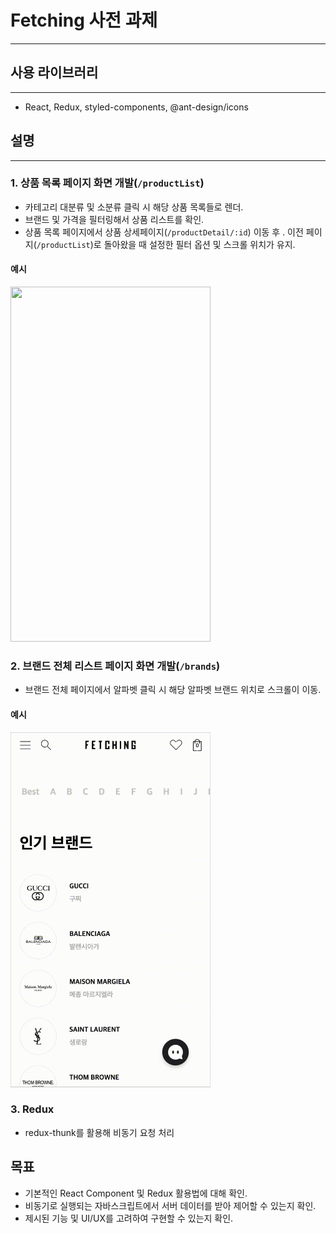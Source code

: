 # Fetching 사전 과제
---

## 사용 라이브러리
---
- React, Redux, styled-components, @ant-design/icons

## 설명
---
### 1. 상품 목록 페이지 화면 개발(`/productList`)
- 카테고리 대분류 및 소분류 클릭 시 해당 상품 목록들로 렌더.
- 브랜드 및 가격을 필터링해서 상품 리스트를 확인.
- 상품 목록 페이지에서 상품 상세페이지(`/productDetail/:id`) 이동 후 .
  이전 페이지(`/productList`)로 돌아왔을 때 설정한 필터 옵션 및 스크롤 위치가 유지.

#### 예시
<img src="./image/productlist.gif" width="320" height="568" />


### 2. 브랜드 전체 리스트 페이지 화면 개발(`/brands`)
- 브랜드 전체 페이지에서 알파벳 클릭 시 해당 알파벳 브랜드 위치로 스크롤이 이동.

#### 예시
<img src="./image/brands.gif" width="320" height="568" />

### 3. Redux
- redux-thunk를 활용해 비동기 요청 처리


## 목표
- 기본적인 React Component 및 Redux 활용법에 대해 확인.
- 비동기로 실행되는 자바스크립트에서 서버 데이터를 받아 제어할 수 있는지 확인.
- 제시된 기능 및 UI/UX를 고려하여 구현할 수 있는지 확인.
